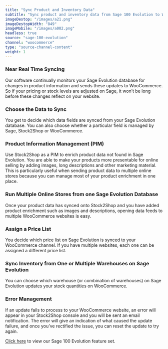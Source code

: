 ```yaml
---
title: "Sync Product and Inventory Data"
subtitle: "Sync product and inventory data from Sage 100 Evolution to WooCommerce."
imageDestop: "/images/a21.png"
imageDestopWidth: "849"
imageMobile: "/images/a002.png"
headless: true
source: "sage-100-evolution"
channel: "woocommerce"
type: "source-channel-content"
weight: 1
---
```


### Near Real Time Syncing
Our software continually monitors your Sage Evolution database for changes in product information and sends these updates to WooCommerce. So if your pricing or stock levels are adjusted on Sage, it won’t be long before these changes reflect on your website.

### Choose the Data to Sync
You get to decide which data fields are synced from your Sage Evolution database. You can also choose whether a particular field is managed by Sage, Stock2Shop or WooCommerce.

### Product Information Management (PIM)
Use Stock2Shop as a PIM to enrich product data not found in Sage Evolution. You are able to make your products more presentable for online selling by adding images, long descriptions and other marketing material. This is particularly useful when sending product data to multiple online stores because you can manage most of your product enrichment in one place.

### Run Multiple Online Stores from one Sage Evolution Database
Once your product data has synced onto Stock2Shop and you have added product enrichment such as images and descriptions, opening data feeds to multiple WooCommerce websites is easy.

### Assign a Price List
You decide which price list on Sage Evolution is synced to your WooCommerce channel. If you have multiple websites, each one can be assigned a different price list.

### Sync Inventory from One or Multiple Warehouses on Sage Evolution
You can choose which warehouse (or combination of warehouses) on Sage Evolution updates your stock quantities on WooCommerce.

### Error Management
If an update fails to process to your WooCommerce website, an error will appear in your Stock2Shop console and you will be sent an email notification. The error will give an indication of what caused the update failure, and once you’ve rectified the issue, you can reset the update to try again.


[Click here](/help/features/sage-100-evolution/ "Sage 100 Evolution Features") to view our Sage 100 Evolution feature set.